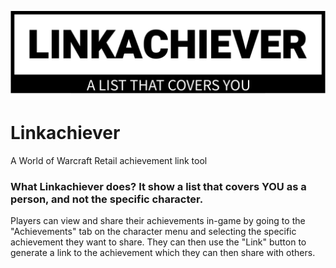 ![logo](logo/linkachiever-high-resolution-logo-color-on-transparent-background.png)
# Linkachiever
A World of Warcraft Retail achievement link tool


### What Linkachiever does? It show a list that covers YOU as a person, and not the specific character.
Players can view and share their achievements in-game by going to the "Achievements" tab on the character menu and selecting the specific achievement they want to share. They can then use the "Link" button to generate a link to the achievement which they can then share with others. 

